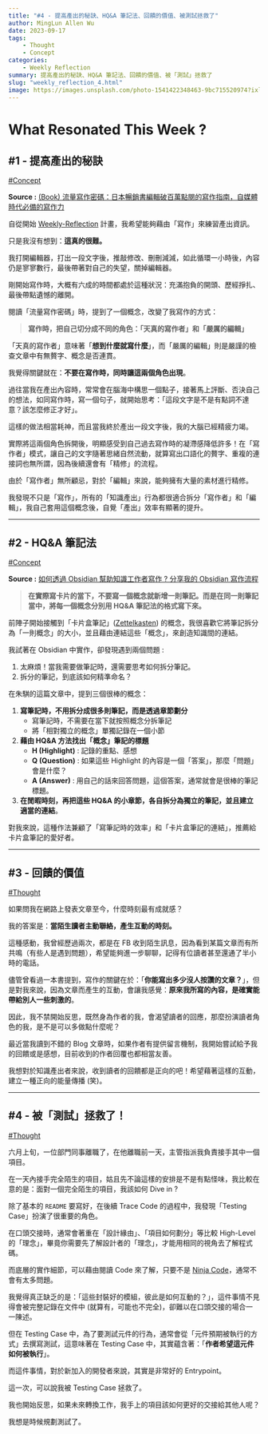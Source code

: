 ```yaml
---
title: "#4 - 提高產出的秘訣、HQ&A 筆記法、回饋的價值、被測試拯救了"
author: MingLun Allen Wu
date: 2023-09-17
tags: 
    - Thought
    - Concept
categories:
    - Weekly Reflection
summary: 提高產出的秘訣、HQ&A 筆記法、回饋的價值、被「測試」拯救了 
slug: "weekly_reflection_4.html"
image: https://images.unsplash.com/photo-1541422348463-9bc715520974?ixlib=rb-4.0.3&ixid=M3wxMjA3fDB8MHxwaG90by1wYWdlfHx8fGVufDB8fHx8fA%3D%3D&auto=format&fit=crop&w=2071&q=80
---
```


# What Resonated This Week ?

## #1 - 提高產出的秘訣

[#Concept](https://minglunwu.com/tags/concept) 

**Source :** [(Book) 流量寫作密碼：日本暢銷書編輯破百萬點閱的寫作指南，自媒體時代必備的寫作力](https://www.books.com.tw/products/0010959993)

自從開始 [Weekly-Reflection](https://minglunwu.com/categories/weekly-reflection/) 計畫，我希望能夠藉由「寫作」來練習產出資訊。

只是我沒有想到：**這真的很難。**

我打開編輯器，打出一段文字後，推敲修改、刪刪減減，如此循環一小時後，內容仍是寥寥數行，最後帶著對自己的失望，關掉編輯器。

剛開始寫作時，大概有六成的時間都處於這種狀況：充滿抱負的開頭、歷經掙扎、最後帶點遺憾的離開。

閱讀「流量寫作密碼」時，提到了一個概念，改變了我寫作的方式：

> **寫作時，把自己切分成不同的角色：「天真的寫作者」和「嚴厲的編輯」**

「天真的寫作者」意味著「**想到什麼就寫什麼**」，而「嚴厲的編輯」則是嚴謹的檢查文章中有無贅字、概念是否連貫。

我覺得關鍵就在：**不要在寫作時，同時讓這兩個角色出現**。

過往當我在產出內容時，常常會在腦海中構思一個點子，接著馬上評斷、否決自己的想法，如同寫作時，寫一個句子，就開始思考：「這段文字是不是有點詞不達意？該怎麼修正才好」。

這樣的做法相當耗神，而且當我終於產出一段文字後，我的大腦已經精疲力竭。

實際將這兩個角色拆開後，明顯感受到自己過去寫作時的凝滯感降低許多！在「寫作者」模式，讓自己的文字隨著思緒自然流動，就算寫出口語化的贅字、重複的連接詞也無所謂，因為後續還會有「精修」的流程。

由於「寫作者」無所顧忌，對於「編輯」來說，能夠擁有大量的素材進行精修。

我發現不只是「寫作」，所有的「知識產出」行為都很適合拆分「寫作者」和「編輯」，我自己套用這個概念後，自覺「產出」效率有顯著的提升。

---
## #2 - HQ&A 筆記法

[#Concept](https://minglunwu.com/tags/concept)

**Source :** [如何透過 Obsidian 幫助知識工作者寫作 ? 分享我的 Obsidian 寫作流程](https://ithelp.ithome.com.tw/articles/10281142)

> **在實際寫卡片的當下，不要寫一個概念就新增一則筆記。而是在同一則筆記當中，將每一個概念分別用 HQ&A 筆記法的格式寫下來。**

前陣子開始接觸到「卡片盒筆記」([Zettelkasten](https://de.wikipedia.org/wiki/Zettelkasten)) 的概念，我很喜歡它將筆記拆分為「一則概念」的大小，並且藉由連結這些「概念」，來創造知識間的連結。

我試著在 Obsidian 中實作，卻發現遇到兩個問題 : 

1. 太麻煩！當我需要做筆記時，還需要思考如何拆分筆記。
2. 拆分的筆記，到底該如何精準命名？

在朱騏的這篇文章中，提到三個很棒的概念：

1. **寫筆記時，不用拆分成很多則筆記，而是透過章節劃分** 
	+ 寫筆記時，不需要在當下就按照概念分拆筆記
	+ 將「相對獨立的概念」單獨記錄在一個小節
2. **藉由 HQ&A 方法找出「概念」筆記的標題**
	+ **H (Highlight)** : 記錄的重點、感想
	+ **Q (Question)** : 如果這些 Highlight 的內容是一個「答案」，那麼「問題」會是什麼？
	+ **A (Answer)** : 用自己的話來回答問題，這個答案，通常就會是很棒的筆記標題。
3. **在閒暇時刻，再把這些 HQ&A 的小章節，各自拆分為獨立的筆記，並且建立適當的連結**。

對我來說，這種作法兼顧了「寫筆記時的效率」和「卡片盒筆記的連結」，推薦給卡片盒筆記的愛好者。

---

## #3 - 回饋的價值

[#Thought](https://minglunwu.com/tags/thought) 

如果問我在網路上發表文章至今，什麼時刻最有成就感？ 

我的答案是：**當陌生讀者主動聯絡，產生互動的時刻。**

這種感動，我曾經歷過兩次，都是在 FB 收到陌生訊息，因為看到某篇文章而有所共鳴（有些人是遇到問題），希望能夠進一步聊聊，記得有位讀者甚至還通了半小時的電話。

儘管曾看過一本書提到，寫作的關鍵在於：「**你能寫出多少沒人按讚的文章？**」，但是對我來說，因為文章而產生的互動，會讓我感覺：**原來我所寫的內容，是確實能帶給別人一些刺激的**。

因此，我不禁開始反思，既然身為作者的我，會渴望讀者的回應，那麼扮演讀者角色的我，是不是可以多做點什麼呢？

最近當我讀到不錯的 Blog 文章時，如果作者有提供留言機制，我開始嘗試給予我的回饋或是感想，目前收到的作者回覆也都相當友善。

我想對於知識產出者來說，收到讀者的回饋都是正向的吧！希望藉著這樣的互動，建立一種正向的能量傳播 (笑)。

---

## #4 - 被「測試」拯救了！

[#Thought](https://minglunwu.com/tags/thought)

六月上旬，一位部門同事離職了，在他離職前一天，主管指派我負責接手其中一個項目。

在一天內接手完全陌生的項目，姑且先不論這樣的安排是不是有點怪味，我比較在意的是：面對一個完全陌生的項目，我該如何 Dive in ?

除了基本的 `README` 要寫好，在後續 Trace Code 的過程中，我發現「Testing Case」扮演了很重要的角色。

在口頭交接時，通常會著重在「設計緣由」、「項目如何劃分」等比較 High-Level 的「理念」，畢竟你需要先了解設計者的「理念」，才能用相同的視角去了解程式碼。

而底層的實作細節，可以藉由閱讀 Code 來了解，只要不是 [Ninja Code](https://lenchen.medium.com/忍者程式碼-ninja-code-cc5e4a70bafc)，通常不會有太多問題。

我覺得真正缺乏的是：「這些封裝好的模組，彼此是如何互動的？」，這件事情不見得會被完整記錄在文件中 (就算有，可能也不完全)，卻難以在口頭交接的場合一一陳述。

但在 Testing Case 中，為了要測試元件的行為，通常會從「元件預期被執行的方式」去撰寫測試，這意味著在 Testing Case 中，其實蘊含著：「**作者希望這元件如何被執行**」。

而這件事情，對於新加入的開發者來說，其實是非常好的 Entrypoint。

這一次，可以說我被 Testing Case 拯救了。

我也開始反思，如果未來轉換工作，我手上的項目該如何更好的交接給其他人呢？ 

我想是時候規劃測試了。
